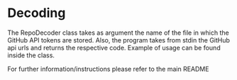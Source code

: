 # Decoding
The RepoDecoder class takes as argument the name of the file in which the GitHub API tokens are stored. Also, the program takes from stdin the GitHub api urls and returns the respective code. Example of usage can be found inside the class.

For further information/instructions please refer to the main README
